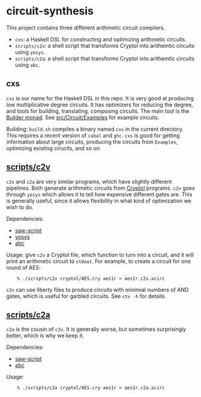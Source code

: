 circuit-synthesis
=================

This project contains three different arithmetic circuit compilers.

* `cxs`: a Haskell DSL for constructing and optimizing arithmetic circuits.
* `scripts/c2v`: a shell script that transforms Cryptol into arithemtic circuits using `yosys`.
* `scripts/c2a`: a shell script that transforms Cryptol into arithemtic circuits using `abc`.

cxs
---

`cxs` is our name for the Haskell DSL in this repo. 
It is very good at producing low multiplicative degree circuits.
It has optimizers for reducing the degree, and tools for building, translating, composing circuits.
The main tool is the [Builder monad](tree/master/src/Circuit/Builder.hs).
See [src/Circuit/Examples](/tree/master/src/Examples) for example circuits.

Building: `build.sh` compiles a binary named `cxs` in the current directory. 
This requires a recent version of `cabal` and `ghc`.
`cxs` is good for getting information about large circuits, producing the circuits from `Examples`,
optimizing existing cirucits, and so on.

[scripts/c2v](/blob/master/scripts/c2v)
---------------------------------------
`c2v` and `c2a` are very similar programs, which have slightly different pipelines.
Both generate arithmetic circuits from [Cryptol](https://cryptol.net/) programs.
`c2v` goes through `yosys` which allows it to tell how expensive different gates are.
This is generally useful, since it allows flexibility in what kind of optimization we wish to do.

Dependencies:
* [saw-script](https://github.com/GaloisInc/saw-script)
* [yosys](http://www.clifford.at/yosys/)
* [abc](http://people.eecs.berkeley.edu/~alanmi/abc/)

Usage: give `c2v` a Cryptol file, which function to turn into a circuit, and it will print
an arithmetic circuit to `stdout`. For example, to create a circuit for one round of AES:
```
    % ./scripts/c2v cryptol/AES.cry aes1r > aes1r.c2v.acirc
```

`c2v` can use liberty files to produce circuits with minimial numbers of AND gates, which
is useful for garbled circuits.
See `ctv -h` for details.

[scripts/c2a](/blob/master/scripts/c2a)
---------------------------------------
`c2a` is the cousin of `c2v`. It is generally worse, but sometimes surprisingly better, which is why
we keep it.

Dependencies:
* [saw-script](https://github.com/GaloisInc/saw-script)
* [abc](http://people.eecs.berkeley.edu/~alanmi/abc/)

Usage:
```
    % ./scripts/c2a cryptol/AES.cry aes1r > aes1r.c2a.acirc
```
